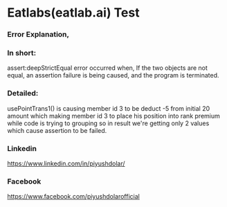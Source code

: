 # Eatlabs(eatlab.ai) Test

### Error Explanation,

### In short:

assert:deepStrictEqual error occurred when, If the two objects are not equal, an assertion failure is being caused, and the program is terminated.

### Detailed:

usePointTrans1() is causing member id 3 to be deduct -5 from initial 20 amount which making member id 3 to place his position into rank premium while code is trying to grouping so in result we're getting only 2 values which cause assertion to be failed.

### Linkedin

https://www.linkedin.com/in/piyushdolar/

### Facebook

https://www.facebook.com/piyushdolarofficial
